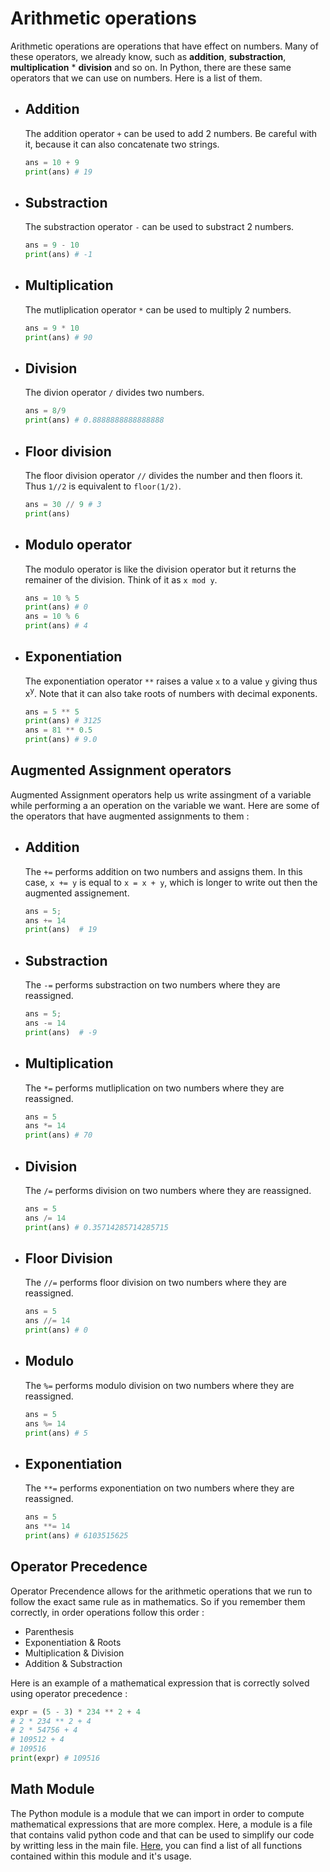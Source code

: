 # Arithmetic operations 
Arithmetic operations are operations that have effect on numbers. Many of these operators, we already know, such as **addition**, **substraction**, **multiplication** * **division** and so on. In Python, there are these same operators that we can use on numbers. Here is a list of them. 

- ## Addition
  The addition operator `+` can be used to add 2 numbers. Be careful with it, because it can also concatenate two strings. 
  ```py
  ans = 10 + 9 
  print(ans) # 19 
  ```
- ## Substraction
  The substraction operator `-` can be used to substract 2 numbers. 
  ```py
  ans = 9 - 10
  print(ans) # -1 
  ```
- ## Multiplication
  The mutliplication operator `*` can be used to multiply 2 numbers. 
  ```py
  ans = 9 * 10
  print(ans) # 90
  ```
- ## Division 
  The divion operator `/` divides two numbers. 
  ```py
  ans = 8/9
  print(ans) # 0.8888888888888888
  ```
  
- ## Floor division 
  The floor division operator `//` divides the number and then floors it. Thus `1//2` is equivalent to `floor(1/2)`. 
  ```py
  ans = 30 // 9 # 3
  print(ans)
  ```

- ## Modulo operator
  The modulo operator is like the division operator but it returns the remainer of the division. Think of it as `x mod y`. 
  ```py 
  ans = 10 % 5
  print(ans) # 0 
  ans = 10 % 6
  print(ans) # 4
  ```
 
- ## Exponentiation
  The exponentiation operator `**` raises a value `x` to a value `y` giving thus x<sup>y</sup>. Note that it can also take roots of numbers with decimal exponents.
  ```py
  ans = 5 ** 5
  print(ans) # 3125
  ans = 81 ** 0.5
  print(ans) # 9.0
  ```

## Augmented Assignment operators 
Augmented Assignment operators help us write assingment of a variable while performing a an operation on the variable we want. Here are some of the operators that have augmented assignments to them : 

- ## Addition
  The `+=` performs addition on two numbers and assigns them. In this case, `x += y` is equal to `x = x + y`, which is longer to write out then the augmented assignement. 
  ```py
  ans = 5; 
  ans += 14
  print(ans)  # 19
  ```

- ## Substraction
  The `-=` performs substraction on two numbers where they are reassigned.
  ```py
  ans = 5; 
  ans -= 14
  print(ans)  # -9 
  ```

- ## Multiplication
  The `*=` performs mutliplication on two numbers where they are reassigned.
  ```py
  ans = 5
  ans *= 14
  print(ans) # 70
  ```
  
- ## Division
  The `/=` performs division on two numbers where they are reassigned.
   ```py
  ans = 5
  ans /= 14
  print(ans) # 0.35714285714285715
  ```
  
- ## Floor Division
  The `//=` performs floor division on two numbers where they are reassigned.
  ```py
  ans = 5
  ans //= 14
  print(ans) # 0
  ```

- ## Modulo
  The `%=` performs modulo division on two numbers where they are reassigned.
  ```py
  ans = 5
  ans %= 14
  print(ans) # 5
  ```
  
- ## Exponentiation
  The `**=` performs exponentiation on two numbers where they are reassigned.
    ```py
  ans = 5
  ans **= 14
  print(ans) # 6103515625
  ```

## Operator Precedence
Operator Precendence allows for the arithmetic operations that we run to follow the exact same rule as in mathematics. So if you remember them correctly, in order operations follow this order : 
  - Parenthesis
  - Exponentiation & Roots
  - Multiplication & Division
  - Addition & Substraction
  
Here is an example of a mathematical expression that is correctly solved using operator precedence : 
```py
expr = (5 - 3) * 234 ** 2 + 4 
# 2 * 234 ** 2 + 4
# 2 * 54756 + 4
# 109512 + 4
# 109516
print(expr) # 109516
```

## Math Module 
The Python module is a module that we can import in order to compute mathematical expressions that are more complex. Here, a module is a file that contains valid python code and that can be used to simplify our code by writting less in the main file. [Here](https://docs.python.org/3/library/math.html), you can find a list of all functions contained within this module and it's usage.

  
